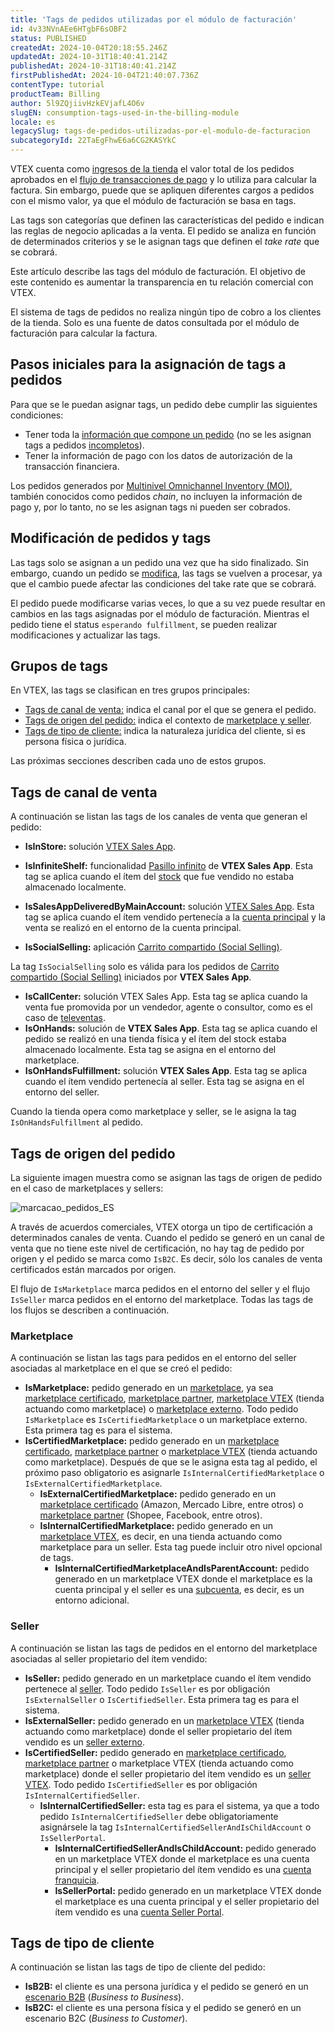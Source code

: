 ```yaml
---
title: 'Tags de pedidos utilizadas por el módulo de facturación'
id: 4v33NVnAEe6HTgbF6sOBF2
status: PUBLISHED
createdAt: 2024-10-04T20:18:55.246Z
updatedAt: 2024-10-31T18:40:41.214Z
publishedAt: 2024-10-31T18:40:41.214Z
firstPublishedAt: 2024-10-04T21:40:07.736Z
contentType: tutorial
productTeam: Billing
author: 5l9ZQjiivHzkEVjafL4O6v
slugEN: consumption-tags-used-in-the-billing-module
locale: es
legacySlug: tags-de-pedidos-utilizadas-por-el-modulo-de-facturacion
subcategoryId: 22TaEgFhwE6a6CG2KASYkC
---
```


VTEX cuenta como [ingresos de la tienda](/es/tutorial/o-que-a-vtex-considera-como-receita-para-apuracao--58j4cfoXfisWyemASACwSq) el valor total de los pedidos aprobados en el [flujo de transacciones de pago](/es/tutorial/fluxo-da-transacao-no-pagamentos--Er2oWmqPIWWyeIy4IoEoQ) y lo utiliza para calcular la factura. Sin embargo, puede que se apliquen diferentes cargos a pedidos con el mismo valor, ya que el módulo de facturación se basa en tags.

Las tags son categorías que definen las características del pedido e indican las reglas de negocio aplicadas a la venta. El pedido se analiza en función de determinados criterios y se le asignan tags que definen el _take rate_ que se cobrará.

Este artículo describe las tags del módulo de facturación. El objetivo de este contenido es aumentar la transparencia en tu relación comercial con VTEX.

<div class="alert alert-warning">
El sistema de tags de pedidos no realiza ningún tipo de cobro a los clientes de la tienda. Solo es una fuente de datos consultada por el módulo de facturación para calcular la factura.
</div> 

## Pasos iniciales para la asignación de tags a pedidos

Para que se le puedan asignar tags, un pedido debe cumplir las siguientes condiciones:

* Tener toda la [información que compone un pedido](/es/tracks/pedidos--2xkTisx4SXOWXQel8Jg8sa) (no se les asignan tags a pedidos [incompletos](/es/tutorial/entendendo-os-pedidos-incompletos--tutorials_294)).
* Tener la información de pago con los datos de autorización de la transacción financiera.

<div class = "alert alert-info">
Los pedidos generados por <a href="https://help.vtex.com/es/tutorial/multilevel-omnichannel-inventory--7M1xyCZWUyCB7PcjNtOyw4">Multinivel Omnichannel Inventory (MOI)</a>, también conocidos como pedidos <i>chain</i>, no incluyen la información de pago y, por lo tanto, no se les asignan tags ni pueden ser cobrados.
</div>

## Modificación de pedidos y tags

Las tags solo se asignan a un pedido una vez que ha sido finalizado. Sin embargo, cuando un pedido se [modifica](/es/tutorial/como-alterar-pedidos-beta--7btlG91rb6sHpW1dkd2kBw#status-del-pedido-a-modificar), las tags se vuelven a procesar, ya que el cambio puede afectar las condiciones del take rate que se cobrará.

<div class="alert alert-danger">
El pedido puede modificarse varias veces, lo que a su vez puede resultar en cambios en las tags asignadas por el módulo de facturación. Mientras el pedido tiene el status <code>esperando fulfillment</code>, se pueden realizar modificaciones y actualizar las tags.
</div>

## Grupos de tags

En VTEX, las tags se clasifican en tres grupos principales:

* [Tags de canal de venta:](#tags-de-canal-de-venta) indica el canal por el que se genera el pedido.
* [Tags de origen del pedido:](#tags-de-origen-del-pedido) indica el contexto de [marketplace y seller](/es/tutorial/estrategias-de-marketplace-na-vtex--tutorials_402).
* [Tags de tipo de cliente:](#tags-de-tipo-de-cliente) indica la naturaleza jurídica del cliente, si es persona física o jurídica.

Las próximas secciones describen cada uno de estos grupos.

## Tags de canal de venta

A continuación se listan las tags de los canales de venta que generan el pedido:

* **IsInStore:** solución [VTEX Sales App](/es/tracks/instore-primeiros-passos-e-configuracoes--zav76TFEZlAjnyBVL5tRc).
* **IsInfiniteShelf:** funcionalidad [Pasillo infinito](/es/tracks/unified-commerce-strategies--3WGDRRhc3vf1MJb9zGncnv/40KMlmGI5tN0r0KPCDWgGn) de **VTEX Sales App**. Esta tag se aplica cuando el ítem del [stock](/es/tutorial/gerenciar-inventario--tutorials_139) que fue vendido no estaba almacenado localmente.
* **IsSalesAppDeliveredByMainAccount:** solución [VTEX Sales App](/es/tracks/instore-primeiros-passos-e-configuracoes--zav76TFEZlAjnyBVL5tRc). Esta tag se aplica cuando el ítem vendido pertenecía a la [cuenta principal](/es/tracks/trilha-da-loja-vtex--eSDNk26pdvemF3XKM0nK9/4yPqZQyj0t675QpcG7H6yl#tipos-de-cuenta-vtex) y la venta se realizó en el entorno de la cuenta principal.
* **IsSocialSelling:** aplicación [Carrito compartido (Social Selling)](/es/tutorial/como-usar-o-app-carrinho-compartilhavel--3ePPpkmeZ96GXbeIoGZbTN).

  <div class = "alert alert-info">
La tag <code>IsSocialSelling</code> solo es válida para los pedidos de <a href="https://help.vtex.com/es/tutorial/como-usar-o-app-carrinho-compartilhavel--3ePPpkmeZ96GXbeIoGZbTN">Carrito compartido (Social Selling)</a> iniciados por <b>VTEX Sales App</b>.
</div>

* **IsCallCenter:** solución VTEX Sales App. Esta tag se aplica cuando la venta fue promovida por un vendedor, agente o consultor, como es el caso de [televentas](/es/tutorial/como-configurar-as-funcionalidades-de-televendas--76FNgQP2Glc4umMJ5Yr50R).
* **IsOnHands:** solución de **VTEX Sales App**. Esta tag se aplica cuando el pedido se realizó en una tienda física y el ítem del stock estaba almacenado localmente. Esta tag se asigna en el entorno del marketplace.
* **IsOnHandsFulfillment:** solución **VTEX Sales App**. Esta tag se aplica cuando el ítem vendido pertenecía al seller. Esta tag se asigna en el entorno del seller.

<div class = "alert alert-info">
Cuando la tienda opera como marketplace y seller, se le asigna la tag <code>IsOnHandsFulfillment</code> al pedido.
</div>

## Tags de origen del pedido

La siguiente imagen muestra como se asignan las tags de origen de pedido en el caso de marketplaces y sellers:

![marcacao_pedidos_ES](https://images.ctfassets.net/alneenqid6w5/3q4rRQ1ATOB7vJGm2AfwNL/67cb1c34478f7e4573d1b001bd37d721/marcacao_pedidos_ES.png)

<div class="alert alert-warning">
A través de acuerdos comerciales, VTEX otorga un tipo de certificación a determinados canales de venta. Cuando el pedido se generó en un canal de venta que no tiene este nivel de certificación, no hay tag de pedido por origen y el pedido se marca como <code>IsB2C</code>. Es decir, sólo los canales de venta certificados están marcados por origen.
</div>

El flujo de `IsMarketplace` marca pedidos en el entorno del seller y el flujo `IsSeller` marca pedidos en el entorno del marketplace. Todas las tags de los flujos se describen a continuación.

### Marketplace

A continuación se listan las tags para pedidos en el entorno del seller asociadas al marketplace en el que se creó el pedido:

* **IsMarketplace:** pedido generado en un [marketplace](/es/tutorial/o-que-e-um-marketplace--680lLJTnmEAmekcC0MIea8), ya sea [marketplace certificado](/es/tutorial/estrategias-de-marketplace-na-vtex--tutorials_402#integrado-con-un-marketplace-certificado), [marketplace partner](/es/tutorial/estrategias-de-marketplace-na-vtex--tutorials_402#integrado-con-un-marketplace-partner), [marketplace VTEX](/es/tutorial/estrategias-de-marketplace-na-vtex--tutorials_402#como-marketplace-vtex) (tienda actuando como marketplace) o [marketplace externo](https://developers.vtex.com/docs/guides/external-marketplace-integration-guide). Todo pedido `IsMarketplace` es  `IsCertifiedMarketplace` o un marketplace externo. Esta primera tag es para el sistema.
* **IsCertifiedMarketplace:** pedido generado en un [marketplace certificado](/es/tutorial/estrategias-de-marketplace-na-vtex--tutorials_402#integrado-con-un-marketplace-certificado), [marketplace partner](/es/tutorial/estrategias-de-marketplace-na-vtex--tutorials_402#integrado-con-un-marketplace-partner) o [marketplace VTEX](/es/tutorial/estrategias-de-marketplace-na-vtex--tutorials_402#como-marketplace-vtex) (tienda actuando como marketplace). Después de que se le asigna esta tag al pedido, el próximo paso obligatorio es asignarle `IsInternalCertifiedMarketplace` o `IsExternalCertifiedMarketplace`.
    * **IsExternalCertifiedMarketplace:** pedido generado en un [marketplace certificado](/es/tutorial/estrategias-de-marketplace-na-vtex--tutorials_402#integrado-con-un-marketplace-certificado) (Amazon, Mercado Libre, entre otros) o [marketplace partner](/es/tutorial/estrategias-de-marketplace-na-vtex--tutorials_402#integrado-con-un-marketplace-partner) (Shopee, Facebook, entre otros).
    * **IsInternalCertifiedMarketplace:** pedido generado en un [marketplace VTEX](/es/tutorial/estrategias-de-marketplace-na-vtex--tutorials_402#como-marketplace-vtex), es decir, en una tienda actuando como marketplace para un seller. Esta tag puede incluir otro nivel opcional de tags.
        * **IsInternalCertifiedMarketplaceAndIsParentAccount:** pedido generado en un marketplace VTEX donde el marketplace es la cuenta principal y el seller es una [subcuenta](/es/tracks/trilha-da-loja-vtex--eSDNk26pdvemF3XKM0nK9/4yPqZQyj0t675QpcG7H6yl#entorno-adicional), es decir, es un entorno adicional.

### Seller

A continuación se listan las tags de pedidos en el entorno del marketplace asociadas al seller propietario del ítem vendido:

* **IsSeller:** pedido generado en un marketplace cuando el ítem vendido pertenece al [seller](/es/tutorial/o-que-e-um-seller). Todo pedido `IsSeller` es por obligación `IsExternalSeller` o `IsCertifiedSeller`. Esta primera tag es para el sistema.
* **IsExternalSeller:** pedido generado en un [marketplace VTEX](/es/tutorial/estrategias-de-marketplace-na-vtex--tutorials_402#como-marketplace-vtex) (tienda actuando como marketplace) donde el seller propietario del ítem vendido es un [seller externo](https://developers.vtex.com/docs/guides/external-seller-integration-guide).
* **IsCertifiedSeller:** pedido generado en [marketplace certificado](/es/tutorial/estrategias-de-marketplace-na-vtex--tutorials_402#integrado-con-un-marketplace-certificado), [marketplace partner](/es/tutorial/estrategias-de-marketplace-na-vtex--tutorials_402#integrado-con-un-marketplace-partner) o marketplace VTEX (tienda actuando como marketplace) donde el seller propietario del ítem vendido es un [seller VTEX](/es/tutorial/estrategias-de-marketplace-na-vtex--tutorials_402#ser-um-seller-vtex). Todo pedido `IsCertifiedSeller` es por obligación `IsInternalCertifiedSeller`.
    * **IsInternalCertifiedSeller:** esta tag es para el sistema, ya que a todo pedido `IsInternalCertifiedSeller` debe obligatoriamente asignársele la tag `IsInternalCertifiedSellerAndIsChildAccount` o `IsSellerPortal`.
        * **IsInternalCertifiedSellerAndIsChildAccount:** pedido generado en un marketplace VTEX donde el marketplace es una cuenta principal y el seller propietario del ítem vendido es una [cuenta franquicia](/es/tutorial/seller-white-label--5orlGHyDHGAYciQ64oEgKa#relacion-entre-seller-white-label-y-cuenta-franquicia).
        * **IsSellerPortal:** pedido generado en un marketplace VTEX donde el marketplace es una cuenta principal y el seller propietario del ítem vendido es una [cuenta Seller Portal](/es/tracks/trilha-da-loja-vtex--eSDNk26pdvemF3XKM0nK9/4yPqZQyj0t675QpcG7H6yl#tipos-de-cuenta-vtex).

## Tags de tipo de cliente

A continuación se listan las tags de tipo de cliente del pedido:

* **IsB2B:** el cliente es una persona jurídica y el pedido se generó en un [escenario B2B](/es/tutorial/configurando-b2b-na-vtex--tutorials_238) (_Business to Business_).
* **IsB2C:** el cliente es una persona física y el pedido se generó en un escenario B2C (_Business to Customer_).

